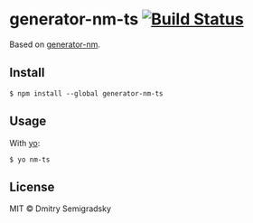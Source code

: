 # generator-nm-ts [![Build Status](https://travis-ci.org/Semigradsky/generator-nm-ts.svg?branch=master)](https://travis-ci.org/Semigradsky/generator-nm-ts)

Based on [generator-nm](https://github.com/sindresorhus/generator-nm).


## Install

```
$ npm install --global generator-nm-ts
```


## Usage

With [yo](https://github.com/yeoman/yo):

```
$ yo nm-ts
```


## License

MIT © Dmitry Semigradsky
